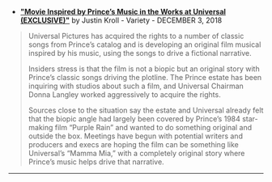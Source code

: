 
- [**"Movie Inspired by Prince’s Music in the Works at Universal (EXCLUSIVE)"**](https://variety.com/2018/film/news/universal-original-movie-inspired-by-princes-music-1203067739/) by Justin Kroll - Variety - DECEMBER 3, 2018

> Universal Pictures has acquired the rights to a number of classic songs from Prince’s catalog and is developing an original film musical inspired by his music, using the songs to drive a fictional narrative.
> 
> Insiders stress is that the film is not a biopic but an original story with Prince’s classic songs driving the plotline. The Prince estate has been inquiring with studios about such a film, and Universal Chairman Donna Langley worked aggressively to acquire the rights.
> 
> Sources close to the situation say the estate and Universal already felt that the biopic angle had largely been covered by Prince’s 1984 star-making film “Purple Rain” and wanted to do something original and outside the box. Meetings have begun with potential writers and producers and execs are hoping the film can be something like Universal’s “Mamma Mia,” with a completely original story where Prince’s music helps drive that narrative.

-----
